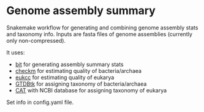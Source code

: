 # Genome assembly summary
Snakemake workflow for generating and combining genome assembly stats and taxonomy info. Inputs are fasta files of genome assemblies (currently only non-compressed).

It uses:

  - [bit](https://github.com/AstrobioMike/bit#bioinformatics-tools-bit) for generating assembly summary stats
  - [checkm](https://github.com/Ecogenomics/CheckM#checkm) for estimating quality of bacteria/archaea
  - [eukcc](https://github.com/Finn-Lab/EukCC#eukcc) for estimating quality of eukarya
  - [GTDBtk](https://github.com/Ecogenomics/GTDBTk#gtdb-tk) for assigning taxonomy of bacteria/archaea
  - [CAT](https://github.com/dutilh/CAT#cat-and-bat) with NCBI database for assigning taxonomy of eukarya

Set info in config.yaml file.
